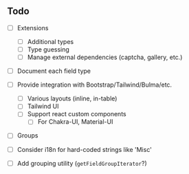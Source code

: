 ## Todo

- [ ] Extensions
  - [ ] Additional types
  - [ ] Type guessing
  - [ ] Manage external dependencies (captcha, gallery, etc.)
- [ ] Document each field type
- [ ] Provide integration with Bootstrap/Tailwind/Bulma/etc.
    - [ ] Various layouts (inline, in-table)
    - [ ] Tailwind UI
    - [ ] Support react custom components
        - [ ] For Chakra-UI, Material-UI
- [ ] Groups
- [ ] Consider i18n for hard-coded strings like 'Misc'
- [ ] Add grouping utility (`getFieldGroupIterator`?)


